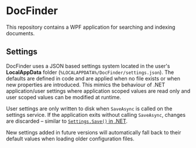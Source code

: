 # DocFinder

This repository contains a WPF application for searching and indexing documents.

## Settings

DocFinder uses a JSON based settings system located in the user's **LocalAppData** folder
(`%LOCALAPPDATA%/DocFinder/settings.json`).  The defaults are defined in code and are
applied when no file exists or when new properties are introduced.  This mimics the
behaviour of .NET application/user settings where application scoped values are read
only and user scoped values can be modified at runtime.

User settings are only written to disk when `SaveAsync` is called on the settings service.
If the application exits without calling `SaveAsync`, changes are discarded – similar to
[`Settings.Save()` in .NET](https://gigi.nullneuron.net/gigilabs/saving-user-preferences-in-wpf/).

New settings added in future versions will automatically fall back to their default
values when loading older configuration files.
